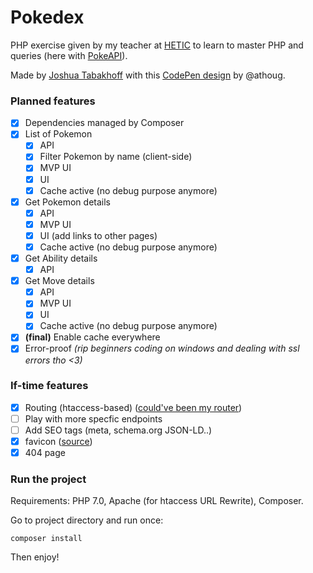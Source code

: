 # Pokedex

PHP exercise given by my teacher at [HETIC](https://hetic.net) to learn to master PHP and queries (here with [PokeAPI](https://pokeapi.co)).

Made by [Joshua Tabakhoff](https://twitter.com/joshtab_) with this [CodePen design](https://codepen.io/athoug/pen/wEPYBe) by @athoug.

### Planned features

- [x] Dependencies managed by Composer
- [x] List of Pokemon
	- [x] API
	- [x] Filter Pokemon by name (client-side)
	- [x] MVP UI
	- [x] UI
	- [x] Cache active (no debug purpose anymore)
- [x] Get Pokemon details
	- [x] API
	- [x] MVP UI
	- [x] UI (add links to other pages)
	- [x] Cache active (no debug purpose anymore)
- [x] Get Ability details
	- [x] API
- [x] Get Move details
	- [x] API
	- [x] MVP UI
	- [x] UI
	- [x] Cache active (no debug purpose anymore)
- [x] **(final)** Enable cache everywhere
- [x] Error-proof *(rip beginners coding on windows and dealing with ssl errors tho <3)*

### If-time features

- [x] Routing (htaccess-based) ([could've been my router](https://www.dailymotion.com/video/x2ho2o2))
- [ ] Play with more specfic endpoints
- [ ] Add SEO tags (meta, schema.org JSON-LD..)
- [x] favicon ([source](https://www.favicon.cc/?action=icon&file_id=931450))
- [x] 404 page

### Run the project

Requirements: PHP 7.0, Apache (for htaccess URL Rewrite), Composer.

Go to project directory and run once:

```composer install```

Then enjoy!
